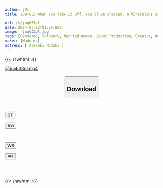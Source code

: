 ```yaml
---
author: j91
title: JUQ-633 When You Take It Off, You'll Be Shocked. A Miraculous 54 Cm Ultra-fine Waist That Makes You Want To Grab It. A Beautiful, Curvaceous Married Woman Has An Affair On Her First Holiday. Nodoka Aragaki 34 Years Old AV DEBUT

url: /v/juq633pl
date: 2024-03-22T01:50:00Z
image: "juq633pl.jpg"
tags: [Censored, Solowork, Married Woman, Debut Production, Breasts, Documentary, Mature Woman	]
maker: [Madonna]
actress: [ Arakaki Nodoka ]
---
```



{{< rawhtml >}}

<div class="video" data-videoid="o6v0l8mRVmiJLlM">
    <a href="javascript:;">
        <img src="/v/juq633pl/juq633pl.jpg" width="WIDTH" height="HEIGHT" alt="juq633pl.mp4" loading="lazy">
    </a>
</div>

<script type="text/javascript" src="https://j91.asia/asset/on-demand-st.js"></script>

<br>
  <link rel="stylesheet" href="https://j91.asia/asset/bs5.css">
  
  <center>
  <button class="btn btn-primary" type="button" data-bs-toggle="collapse" data-bs-target=".multi-collapse" aria-expanded="false" aria-controls="multiCollapseExample1 multiCollapseExample2"><h2>Download</h2></button></center>
</p>
<div class="row">
  <div class="col">
    <div class="collapse multi-collapse" id="multiCollapseExample1">
      <div class="card card-body">
	      	      <br>
<div class="buttons">  
<p><a href="https://streamtape.to/v/o6v0l8mRVmiJLlM" target="_blank"><button class="btn-hover color-3"><i class="fa fa-download"></i> ST</button></a></p>
<p><a href="https://asnwish.com/bk45bv39l744" target="_blank"><button class="btn-hover color-2"><i class="fa fa-download"></i> SW</button></a></p></div>
    </div>
  </div>
</div>
  <div class="col">
    <div class="collapse multi-collapse" id="multiCollapseExample2">
      <div class="card card-body">
	      <br>
<div class="buttons">
<p><a href="https://wolfstream.tv/7wkoo2z5n0jh"><button class="btn-hover color-9"><i class="fa fa-download"></i> WS</button></a></p>
<p><a href="https://filemoon.sx/d/6va2y0i9v0w0"><button class="btn-hover color-8"><i class="fa fa-download"></i> FM</button></a></p></div>
<br><br>
      </div>
    </div>
  </div>
</div>

{{< /rawhtml >}}